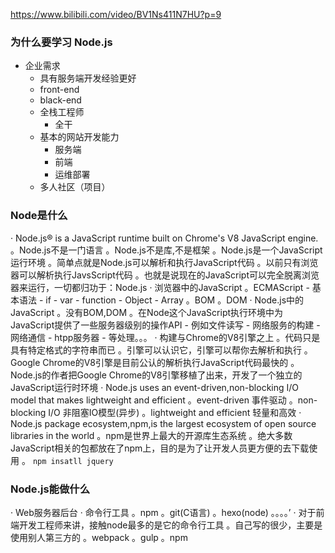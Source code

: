 https://www.bilibili.com/video/BV1Ns411N7HU?p=9
### 为什么要学习 Node.js

- 企业需求
  + 具有服务端开发经验更好
  + front-end
  + black-end
  + 全栈工程师
    + 全干
  + 基本的网站开发能力
    + 服务端
    + 前端
    + 运维部署
  + 多人社区（项目）

### Node是什么

· Node.js® is a JavaScript runtime built on Chrome's V8 JavaScript engine.
  。Node.js不是一门语言
  。Node.js不是库,不是框架
  。Node.js是一个JavaScript运行环境
  。简单点就是Node.js可以解析和执行JavaScript代码
  。以前只有浏览器可以解析执行JavsScript代码
  。也就是说现在的JavaScript可以完全脱离浏览器来运行，一切都归功于：Node.js
· 浏览器中的JavaScript
  。ECMAScript
    - 基本语法
    - if
    - var
    - function
    - Object
    - Array
  。BOM
  。DOM
· Node.js中的JavaScript
  。没有BOM,DOM
  。在Node这个JavaScript执行环境中为JavaScript提供了一些服务器级别的操作API
    - 例如文件读写
    - 网络服务的构建
    - 网络通信
    - htpp服务器
    - 等处理。。。
· 构建与Chrome的V8引擎之上
  。代码只是具有特定格式的字符串而已
  。引擎可以认识它，引擎可以帮你去解析和执行
  。Google Chrome的V8引擎是目前公认的解析执行JavaScript代码最快的
  。Node.js的作者把Google Chrome的V8引擎移植了出来，开发了一个独立的JavaScript运行时环境
· Node.js uses an event-driven,non-blocking I/O model that makes lightweight and efficient
  。event-driven 事件驱动
  。non-blocking I/O 非阻塞IO模型(异步)
  。lightweight and efficient 轻量和高效
· Node.js package ecosystem,npm,is the largest ecosystem of open source libraries in the world
  。npm是世界上最大的开源库生态系统
  。绝大多数JavaScript相关的包都放在了npm上，目的是为了让开发人员更方便的去下载使用
  。 `npm insatll jquery`

### Node.js能做什么

· Web服务器后台
· 命令行工具
  。npm
  。git(C语言)
  。hexo(node)
  。。。。’
· 对于前端开发工程师来讲，接触node最多的是它的命令行工具
 。自己写的很少，主要是使用别人第三方的
 。webpack
 。gulp
 。npm 


